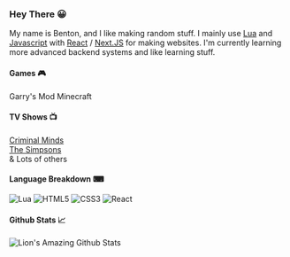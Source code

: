### Hey There 😀
My name is Benton, and I like making random stuff. I mainly use [Lua](https://www.lua.org/) and [Javascript](https://www.javascript.com/) with [React](https://reactjs.org/) / [Next.JS](https://nextjs.org/) for making websites. I'm currently learning more advanced backend systems and like learning stuff.

#### Games 🎮
Garry's Mod
Minecraft

#### TV Shows 📺
[Criminal Minds](https://www.imdb.com/title/tt0452046/)<br>
[The Simpsons](https://www.imdb.com/title/tt0096697/)<br>
& Lots of others

#### Language Breakdown ⌨
![Lua](https://img.shields.io/badge/lua-%232C2D72.svg?style=flat-square&logo=lua&logoColor=white)
![HTML5](https://img.shields.io/badge/html5-%23E34F26.svg?style=flat-square&logo=html5&logoColor=white)
![CSS3](https://img.shields.io/badge/css3-%231572B6.svg?style=flat-square&logo=css3&logoColor=white)
![React](https://img.shields.io/badge/react-%2320232a.svg?style=flat-square&logo=react&logoColor=%2361DAFB)

#### Github Stats 📈
![Lion's Amazing Github Stats](https://github-readme-stats.vercel.app/api?username=liondadev&count_private=true&show_icons=true&theme=radical&year=2022)
